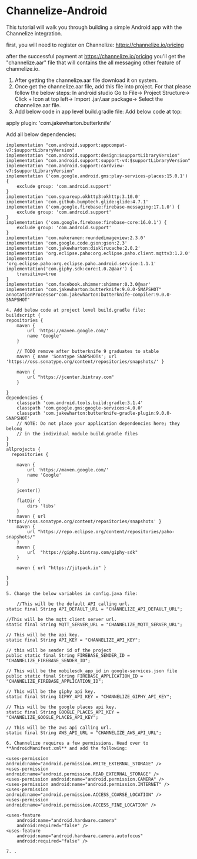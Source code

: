 # Channelize-Android
 This tutorial will walk you through building a simple Android app with the Channelize integration.
 
 first, you will need to register on Channelize: https://channelize.io/pricing

 after the successful payment at https://channelize.io/pricing you'll get the "channelize.aar" file that will contains the all
 messaging other feature of channelize.io.

 1. After getting the channelize.aar file download it on system.
 2. Once get the channelize.aar file, add this file into project. For that please follow the below steps:
 In android studio Go to File-> Project Structure-> Click + Icon at top left-> Import .jar/.aar package-> Select the channelize.aar
 file.
 3. Add below code in app level build.gradle file:
Add below code at top:

apply plugin: 'com.jakewharton.butterknife'

Add all below dependencies:

    implementation "com.android.support:appcompat-v7:$supportLibraryVersion"
    implementation "com.android.support:design:$supportLibraryVersion"
    implementation "com.android.support:support-v4:$supportLibraryVersion"
    implementation "com.android.support:cardview-v7:$supportLibraryVersion"
    implementation ('com.google.android.gms:play-services-places:15.0.1') {
        exclude group: 'com.android.support'
    }
    implementation 'com.squareup.okhttp3:okhttp:3.10.0'
    implementation 'com.github.bumptech.glide:glide:4.7.1'
    implementation ('com.google.firebase:firebase-messaging:17.1.0') {
        exclude group: 'com.android.support'
    }
    implementation ('com.google.firebase:firebase-core:16.0.1') {
        exclude group: 'com.android.support'
    }
    implementation 'com.makeramen:roundedimageview:2.3.0'
    implementation 'com.google.code.gson:gson:2.3'
    implementation 'com.jakewharton:disklrucache:2.0.2'
    implementation 'org.eclipse.paho:org.eclipse.paho.client.mqttv3:1.2.0'
    implementation 'org.eclipse.paho:org.eclipse.paho.android.service:1.1.1'
    implementation('com.giphy.sdk:core:1.0.2@aar') {
        transitive=true
    }
    implementation 'com.facebook.shimmer:shimmer:0.3.0@aar'
    implementation "com.jakewharton:butterknife:9.0.0-SNAPSHOT"
    annotationProcessor"com.jakewharton:butterknife-compiler:9.0.0-SNAPSHOT"
    
    4. Add below code at project level build.gradle file:
    buildscript {
    repositories {
        maven {
            url 'https://maven.google.com/'
            name 'Google'
        }

        // TODO remove after butterknife 9 graduates to stable
        maven { name 'Sonatype SNAPSHOTs'; url 'https://oss.sonatype.org/content/repositories/snapshots/' }

        maven {
            url "https://jcenter.bintray.com"
        }

    }
    dependencies {
        classpath 'com.android.tools.build:gradle:3.1.4'
        classpath 'com.google.gms:google-services:4.0.0'
        classpath 'com.jakewharton:butterknife-gradle-plugin:9.0.0-SNAPSHOT'
        // NOTE: Do not place your application dependencies here; they belong
        // in the individual module build.gradle files
    }
    }
    allprojects {
      repositories {
    
        maven {
            url 'https://maven.google.com/'
            name 'Google'
        }
        
        jcenter()

        flatDir {
            dirs 'libs'
        }
        maven { url 'https://oss.sonatype.org/content/repositories/snapshots' }
        maven {
            url "https://repo.eclipse.org/content/repositories/paho-snapshots/"
        }
        maven {
            url  "https://giphy.bintray.com/giphy-sdk"
        }

        maven { url "https://jitpack.io" }

    }
    }
    
    5. Change the below variables in config.java file:
    
        //This will be the default API calling url.
    static final String API_DEFAULT_URL = "CHANNELIZE_API_DEFAULT_URL";

    //This will be the mqtt client server url.
    static final String MQTT_SERVER_URL = "CHANNELIZE_MQTT_SERVER_URL";

    // This will be the api key.
    static final String API_KEY = "CHANNELIZE_API_KEY";

    // this will be sender id of the project
    public static final String FIREBASE_SENDER_ID = "CHANNELIZE_FIREBASE_SENDER_ID";

    // This will be the mobilesdk_app_id in google-services.json file
    public static final String FIREBASE_APPLICATION_ID = "CHANNELIZE_FIREBASE_APPLICATION_ID";

    // This will be the giphy api key.
    static final String GIPHY_API_KEY = "CHANNELIZE_GIPHY_API_KEY";

    // This will be the google places api key.
    static final String GOOGLE_PLACES_API_KEY = "CHANNELIZE_GOOGLE_PLACES_API_KEY";

    // This will be the aws api calling url.
    static final String AWS_API_URL = "CHANNELIZE_AWS_API_URL";
    
    6. Channelize requires a few permissions. Head over to **AndroidManifest.xml** and add the following:
    
    <uses-permission android:name="android.permission.WRITE_EXTERNAL_STORAGE" />
    <uses-permission android:name="android.permission.READ_EXTERNAL_STORAGE" />
    <uses-permission android:name="android.permission.CAMERA" />
    <uses-permission android:name="android.permission.INTERNET" />
    <uses-permission android:name="android.permission.ACCESS_COARSE_LOCATION" />
    <uses-permission android:name="android.permission.ACCESS_FINE_LOCATION" />

    <uses-feature
        android:name="android.hardware.camera"
        android:required="false" />
    <uses-feature
        android:name="android.hardware.camera.autofocus"
        android:required="false" />
    
    7. .
